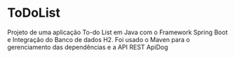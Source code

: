 # ToDoList
Projeto de uma aplicação To-do List em Java com o Framework Spring Boot e Integração do Banco de dados H2. Foi usado o Maven para o gerenciamento das dependências e a API REST ApiDog
